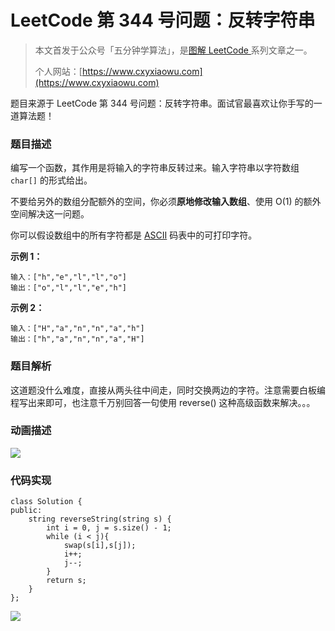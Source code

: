 # LeetCode 第 344 号问题：反转字符串

> 本文首发于公众号「五分钟学算法」，是[图解 LeetCode ](<https://github.com/MisterBooo/LeetCodeAnimation>)系列文章之一。
>
> 个人网站：[https://www.cxyxiaowu.com](https://www.cxyxiaowu.com)

题目来源于 LeetCode 第 344 号问题：反转字符串。面试官最喜欢让你手写的一道算法题！

### 题目描述

编写一个函数，其作用是将输入的字符串反转过来。输入字符串以字符数组 `char[]` 的形式给出。

不要给另外的数组分配额外的空间，你必须**原地修改输入数组**、使用 O(1) 的额外空间解决这一问题。

你可以假设数组中的所有字符都是 [ASCII](https://baike.baidu.com/item/ASCII) 码表中的可打印字符。

**示例 1：**

```
输入：["h","e","l","l","o"]
输出：["o","l","l","e","h"]
```

**示例 2：**

```
输入：["H","a","n","n","a","h"]
输出：["h","a","n","n","a","H"]
```

### 

### 题目解析

这道题没什么难度，直接从两头往中间走，同时交换两边的字符。注意需要白板编程写出来即可，也注意千万别回答一句使用 reverse() 这种高级函数来解决。。。

### 动画描述

![](<https://bucket-1257126549.cos.ap-guangzhou.myqcloud.com/blog/ariy2.gif>)

### 代码实现

```
class Solution {
public:
    string reverseString(string s) {
        int i = 0, j = s.size() - 1;
        while (i < j){
            swap(s[i],s[j]);
            i++;
            j--;
        }
        return s;
    }
};
```





![](https://blog-1257126549.cos.ap-guangzhou.myqcloud.com/blog/bksj7.png)